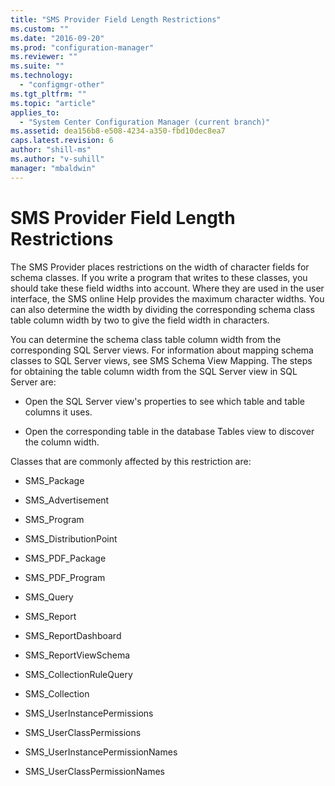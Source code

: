 ```yaml
---
title: "SMS Provider Field Length Restrictions"
ms.custom: ""
ms.date: "2016-09-20"
ms.prod: "configuration-manager"
ms.reviewer: ""
ms.suite: ""
ms.technology: 
  - "configmgr-other"
ms.tgt_pltfrm: ""
ms.topic: "article"
applies_to: 
  - "System Center Configuration Manager (current branch)"
ms.assetid: dea156b8-e508-4234-a350-fbd10dec8ea7
caps.latest.revision: 6
author: "shill-ms"
ms.author: "v-suhill"
manager: "mbaldwin"
---
```

# SMS Provider Field Length Restrictions
The SMS Provider places restrictions on the width of character fields for schema classes. If you write a program that writes to these classes, you should take these field widths into account. Where they are used in the user interface, the SMS online Help provides the maximum character widths. You can also determine the width by dividing the corresponding schema class table column width by two to give the field width in characters.  
  
 You can determine the schema class table column width from the corresponding SQL Server views. For information about mapping schema classes to SQL Server views, see SMS Schema View Mapping. The steps for obtaining the table column width from the SQL Server view in SQL Server are:  
  
-   Open the SQL Server view's properties to see which table and table columns it uses.  
  
-   Open the corresponding table in the database Tables view to discover the column width.  
  
 Classes that are commonly affected by this restriction are:  
  
-   SMS_Package  
  
-   SMS_Advertisement  
  
-   SMS_Program  
  
-   SMS_DistributionPoint  
  
-   SMS_PDF_Package  
  
-   SMS_PDF_Program  
  
-   SMS_Query  
  
-   SMS_Report  
  
-   SMS_ReportDashboard  
  
-   SMS_ReportViewSchema  
  
-   SMS_CollectionRuleQuery  
  
-   SMS_Collection  
  
-   SMS_UserInstancePermissions  
  
-   SMS_UserClassPermissions  
  
-   SMS_UserInstancePermissionNames  
  
-   SMS_UserClassPermissionNames